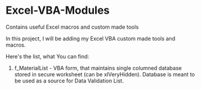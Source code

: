 # Excel-VBA-Modules
Contains useful Excel macros and custom made tools

In this project, I will be adding my Excel VBA custom made tools and macros.

Here's the list, what You can find:
1.  f_MaterialList - VBA form, that maintains single columned database stored in secure worksheet (can be xlVeryHidden).
    Database is meant to be used as a source for Data Validation List.
    
